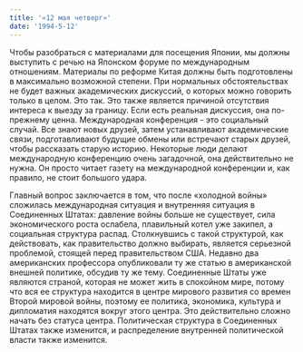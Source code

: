 ```yaml
---
title: '«12 мая четверг»'
date: '1994-5-12'
---
```


Чтобы разобраться с материалами для посещения Японии, мы должны выступить с речью на Японском форуме по международным отношениям. Материалы по реформе Китая должны быть подготовлены в максимально возможной степени. При нормальных обстоятельствах не будет важных академических дискуссий, о которых можно говорить только в целом. Это так. Это также является причиной отсутствия интереса к выезду за границу. Если есть реальная дискуссия, она по-прежнему ценна. Международная конференция - это социальный случай. Все знают новых друзей, затем устанавливают академические связи, подготавливают будущие обмены или встречают старых друзей, чтобы рассказать старую историю. Некоторые люди делают международную конференцию очень загадочной, она действительно не нужна. Он просто читает газету на международной конференции и, как правило, не стоит большого удара.

Главный вопрос заключается в том, что после «холодной войны» сложилась международная ситуация и внутренняя ситуация в Соединенных Штатах: давление войны больше не существует, сила экономического роста ослабела, плавильный котел уже закипел, а социальная структура распад. Столкнувшись с такой структурой, как действовать, как правительство должно выбирать, является серьезной проблемой, стоящей перед правительством США. Недавно два американских профессора опубликовали ту же статью в американской внешней политике, обсудив ту же тему. Соединенные Штаты уже являются страной, которая не может жить в спокойном мире, потому что вся ее структура находится в центре мирового развития со времен Второй мировой войны, поэтому ее политика, экономика, культура и дипломатия находятся вокруг этого центра. Это действительно сложно начать без статуса центра. Политическая структура в Соединенных Штатах также изменится, и распределение внутренней политической власти также изменится.

